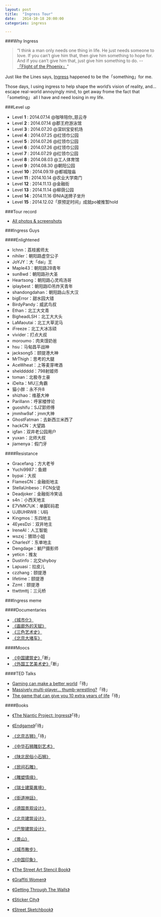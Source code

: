 ```yaml
---
layout: post
title:  "Ingress Tour"
date:   2014-10-18 20:00:00
categories: ingress

---
```



###Why Ingress

>“I think a man only needs one thing in life. He just needs someone to love. If you can’t give him that, then give him something to hope for. And if you can’t give him that, just give him something to do. --<a href="http://movie.douban.com/subject/1308982/" target="_blank">「Flight of the Phoenix」</a>"

Just like the Lines says, <a href="https://www.ingress.com/" target="_blank">Ingress</a> happened to be the「something」for me.

Those days, I using ingress to help shape the world’s vision of reality, and…escape real-world annoyingly mind, to get away frome the fact that 「someting」 all I have and need losing in my life.

###Level up 

- Level **1**  : 2014.07.14 @咖啡陪你_慈云寺
- Level **2**  : 2014.07.14 @郡王府游泳馆
- Level **3**  : 2014.07.20 @深圳宝安机场
- Level **4**  : 2014.07.25 @红领巾公园
- Level **5**  : 2014.07.26 @红领巾公园
- Level **6**  : 2014.07.26 @红领巾公园
- Level **7**  : 2014.07.29 @红领巾公园
- Level **8**  : 2014.08.03 @工人体育馆
- Level **9**  : 2014.08.30 @朝阳公园
- Level **10** : 2014.09.19 @都城隍庙
- Level **11** : 2014.10.14 @农业大学南门
- Level **12** : 2014.11.13 @金融街
- Level **13** : 2014.11.14 @柳荫公园
- Level **14** : 2014.11.16 @NIA送牌子坐升
- Level **15** : 2014.12.02「原预定时间」成就po被推暂hold

###Tour record

- <a href="https://plus.google.com/photos/110298263430604287685/albums/6085988348907482833?authkey=CLDi_dTO4M7WFg" target="_blank"> All photos & screenshots</a>

###Ingress Guys 

####Enlightened

- lchnn：荔枝酱师太
- nihiler：朝阳路虚空公子
- JoYJY：大「dai」王
- Maple43：朝阳路2B青年
- sun8wd：朝阳路孙大圣
- Heartsong：朝阳路心灵鸡汤哥
- iplaybest：朝阳路ID吊炸天青年
- shandongdahan：朝阳路山东大汉
- bigError：甜水园大错
- BirdyPandy：威武鸟叔
- Ethan：北工大文青
- BigheadLSH：北工大大头
- LaMaoutai：北工大草泥马
- iFreeze：北工大冰冻硕
- vivider：打点大叔
- moroumo：肉夹馍奶爸
- hsu：马甸昌平战神
- jacksong5：颐提港大神
- MrThigh：思考的大腿
- AceWheat：上等麦芽啤酒
- shelddddd：798射姬师
- toman：北极寺土豪
- iDelta：MU三角霸
- 猫小胖：永不升8
- shizhao：维基大神
- Parillann：呼家楼悖论
- guoshifu：SJZ郭师傅
- jmmhw9af：jmm大神
- GhostFatman：去新西兰米西了
- hackCN：大望路
- igfan：双井老公园用户
- yuxan：北师大叔
- jiamenya：假门牙

####Resistance

- Gracefang：方大老爷
- Yuchi9987：鱼翅
- bypai：大叔
- FlamesCN：金融街地主
- StellaUnbeso：FCN女徒
- Deadjoker：金融街冷笑话
- s4n：小西天地主
- E7VMK7UK：单脚E码君
- UJBUHRW8：U码
- Kingmos：东四地主
- 4EyesDzi：双井地主
- IreneAI：人工智能
- wszxj：猥琐小姐
- CharlesY：东单地主
- Dengdage：躺尸摄影师
- yeticn：推友
- Dustinfo：北交shyboy
- Lapuasi：拉皮儿
- czzhang：颐提港
- lifetime：颐提港
- Zzmt：颐提港
- ttwttmttj：三元桥

###Ingress meme

####Documentaries

- <a href="http://movie.douban.com/subject/4959621/" target="_blank"> 《城市化》</a>
- <a href="http://movie.douban.com/subject/4319017/" target="_blank">《画廊外的天赋》</a>
- <a href="http://movie.douban.com/subject/20503584/" target="_blank"> 《三色艺术史》</a>
- <a href="http://movie.douban.com/subject/25879080/" target="_blank"> 《北京大堵车》</a>

####Moocs

- <a href="http://www.xuetangx.com/courses/TsinghuaX/80000901X/2014_T2/about" target="_blank">《中国建筑史》</a>「断」
- <a href="http://www.xuetangx.com/courses/TsinghuaX/10800032X/_/about" target="_blank">《外国工艺美术史》</a>「断」

####TED Talks

- <a href="http://www.ted.com/talks/jane_mcgonigal_gaming_can_make_a_better_world" target="_blank">Gaming can make a better world</a>「待」
- <a href="http://www.ted.com/talks/jane_mcgonigal_massively_multi_player_thumb_wrestling" target="_blank">Massively multi-player… thumb-wrestling?</a>「待」
- <a href="http://www.ted.com/talks/jane_mcgonigal_the_game_that_can_give_you_10_extra_years_of_life" target="_blank">The game that can give you 10 extra years of life</a>「待」

####Books

- <a href="http://www.amazon.com/Niantic-Project-Ingress-Felicia-Hajra-Lee-ebook/dp/B00CTSZQ9Q/" target="_blank">《The Niantic Project: Ingress》</a>「待」
- <a href="http://www.amazon.com/Endgame-The-Calling-James-Frey-ebook/dp/B00HU5NEQK" target="_blank">《Endgame》</a>「待」

 
- <a href="http://movie.douban.com/subject/20503584/" target="_blank">《北京古狮》</a>「待」
- <a href="http://movie.douban.com/subject/1018768/" target="_blank">《中华石狮雕刻艺术》</a>
- <a href="http://movie.douban.com/subject/3003618/" target="_blank">《陕北民俗小石狮》</a>
- <a href="http://movie.douban.com/subject/1256195/" target="_blank">《民间石雕》</a>
- <a href="http://movie.douban.com/subject/20314610/" target="_blank">《雕塑情缘》</a>


- <a href="http://movie.douban.com/subject/3230270/" target="_blank">《瑞士建築異境》</a>
- <a href="http://movie.douban.com/subject/1341986/" target="_blank">《街道神話》</a>
- <a href="http://movie.douban.com/subject/1521371/" target="_blank">《德国景观设计》</a>
- <a href="http://movie.douban.com/subject/3513872/" target="_blank">《北京建筑设计》</a>
- <a href="http://movie.douban.com/subject/2991028/" target="_blank">《巴黎建筑设计》</a>
- <a href="http://movie.douban.com/subject/3513723/" target="_blank">《景山》</a>
- <a href="http://movie.douban.com/subject/3720650/" target="_blank">《城市散步》</a>
- <a href="http://movie.douban.com/subject/3049584/" target="_blank">《中国印象》</a>


- <a href="http://movie.douban.com/subject/5279403/" target="_blank">《The Street Art Stencil Book》</a>
- <a href="http://movie.douban.com/subject/1857975/" target="_blank">《Graffiti Women》</a>
- <a href="http://movie.douban.com/subject/3044956/" target="_blank">《Getting Through The Walls》</a>
- <a href="http://movie.douban.com/subject/2238879/" target="_blank">《Sticker City》</a>
- <a href="http://movie.douban.com/subject/2567500/" target="_blank">《Street Sketchbook》</a>
